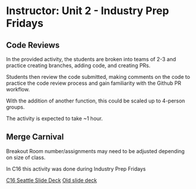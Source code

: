 # Instructor: Unit 2 - Industry Prep Fridays

## Code Reviews

In the provided activity, the students are broken into teams of 2-3 and practice creating branches, adding code, and creating PRs.

Students then review the code submitted, making comments on the code to practice the code review process and gain familiarity with the Github PR workflow.

With the addition of another function, this could be scaled up to 4-person groups.  

The activity is expected to take ~1 hour.

## Merge Carnival

Breakout Room number/assignments may need to be adjusted depending on size of class.

In C16 this activity was done during Industry Prep Fridays

[C16 Seattle Slide Deck](https://docs.google.com/presentation/d/1fUCekcHwEOUXeijI1l5rS8AgfUlLoOK-1UV9DxA_WoU/edit#slide=id.geec9359a67_0_333)
[Old slide deck](https://docs.google.com/presentation/d/15OFyyoNJevzk7IpdZCP6VwMLju0MVS2pv0qeETLOa6Q/edit?usp=sharing)